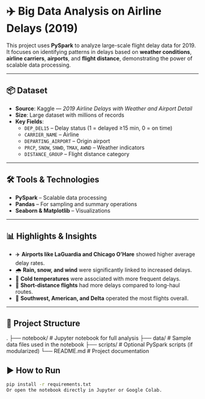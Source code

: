 # ✈️ Big Data Analysis on Airline Delays (2019)

This project uses **PySpark** to analyze large-scale flight delay data for 2019. It focuses on identifying patterns in delays based on **weather conditions**, **airline carriers**, **airports**, and **flight distance**, demonstrating the power of scalable data processing.

---

## 📦 Dataset

- **Source**: Kaggle — *2019 Airline Delays with Weather and Airport Detail*
- **Size**: Large dataset with millions of records
- **Key Fields**:
  - `DEP_DEL15` – Delay status (1 = delayed ≥15 min, 0 = on time)
  - `CARRIER_NAME` – Airline
  - `DEPARTING_AIRPORT` – Origin airport
  - `PRCP`, `SNOW`, `SNWD`, `TMAX`, `AWND` – Weather indicators
  - `DISTANCE_GROUP` – Flight distance category

---

## 🛠️ Tools & Technologies

- **PySpark** – Scalable data processing  
- **Pandas** – For sampling and summary operations  
- **Seaborn & Matplotlib** – Visualizations  

---

## 📊 Highlights & Insights

- ✈️ **Airports like LaGuardia and Chicago O’Hare** showed higher average delay rates.
- 🌧️ **Rain, snow, and wind** were significantly linked to increased delays.
- 🧊 **Cold temperatures** were associated with more frequent delays.
- 📏 **Short-distance flights** had more delays compared to long-haul routes.
- 🏢 **Southwest, American, and Delta** operated the most flights overall.

---

## 📁 Project Structure
.
├── notebook/         # Jupyter notebook for full analysis
├── data/             # Sample data files used in the notebook
├── scripts/          # Optional PySpark scripts (if modularized)
└── README.md         # Project documentation
## ▶️ How to Run

```bash
pip install -r requirements.txt
Or open the notebook directly in Jupyter or Google Colab.
